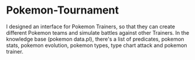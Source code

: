 # Pokemon-Tournament

I designed an interface for Pokemon Trainers, so that they can create different Pokemon teams and simulate battles against other Trainers. In the knowledge base (pokemon data.pl), there's a list of predicates, pokemon stats, pokemon evolution, pokemon types, type chart attack and pokemon trainer.
